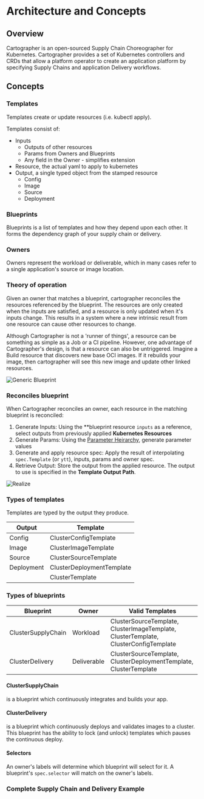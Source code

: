 # Architecture and Concepts

## Overview

Cartographer is an open-sourced Supply Chain Choreographer for Kubernetes. Cartographer provides a set of Kubernetes
controllers and CRDs that allow a platform operator to create an application platform by specifying Supply Chains and 
application Delivery workflows.

## Concepts

### Templates

Templates create or update resources (i.e. kubectl apply).

Templates consist of:
* Inputs
    * Outputs of other resources
    * Params from Owners and Blueprints
    * Any field in the Owner - simplifies extension
* Resource, the actual yaml to apply to kubernetes
* Output, a single typed object from the stamped resource
    * Config
    * Image
    * Source
    * Deployment


### Blueprints

Blueprints is a list of templates and how they depend upon each other. It forms the dependency graph of
your supply chain or delivery.

### Owners

Owners represent the workload or deliverable, which in many cases refer to a single application's source or image 
location.

### Theory of operation

Given an owner that matches a blueprint, cartographer reconciles the resources referenced by the blueprint.
The resources are only created when the inputs are satisfied, and a resource is only updated when it's inputs change.
This results in a system where a new intrinsic result from one resource can cause other resources to change.

Although Cartographer is not a 'runner of things', a resource can be something as simple as a Job or a CI pipeline.
However, one advantage of Cartographer's design, is that a resource can also be untriggered. Imagine a Build resource 
that discovers new base OCI images. If it rebuilds your image, then cartographer will see this new image and update 
other linked resources.

![Generic Blueprint](../img/generic.jpg)
<!-- https://miro.com/app/board/uXjVOeb8u5o=/ -->

### Reconciles blueprint
When Cartographer reconciles an owner, each resource in the matching blueprint is reconciled:

1. Generate Inputs: Using the **blueprint resource `inputs` as a reference, select outputs from previously applied **Kubernetes Resources**
2. Generate Params: Using the [Parameter Heirarchy](#todo), generate parameter values   
3. Generate and apply resource spec: Apply the result of interpolating `spec.Template` (or `ytt`), inputs, params and owner spec. 
4. Retrieve Output: Store the output from the applied resource. The output to use is specified in the **Template Output Path**.  

<!-- new diagram https://miro.com/app/board/uXjVOeb8u5o=/?moveToWidget=3458764514330138805&cot=14 -->

![Realize](../img/realize.jpg)
<!-- https://miro.com/app/board/uXjVOeb8u5o=/ -->


### Types of templates

Templates are typed by the output they produce.

| Output      | Template |
| ----------- | ----------- |
| Config | ClusterConfigTemplate |
| Image | ClusterImageTemplate |
| Source | ClusterSourceTemplate |
| Deployment | ClusterDeploymentTemplate |
| | ClusterTemplate |

### Types of blueprints

<!-- insert image of simplified supply chain into delivery -->

| Blueprint    | Owner | Valid Templates |
| ----------- | ----------- | ----------- |
| ClusterSupplyChain | Workload | ClusterSourceTemplate, ClusterImageTemplate, ClusterTemplate, ClusterConfigTemplate |
| ClusterDelivery | Deliverable | ClusterSourceTemplate, ClusterDeploymentTemplate, ClusterTemplate |

#### ClusterSupplyChain
is a blueprint which continuously integrates and builds your app.

#### ClusterDelivery
is a blueprint which continuously deploys and validates images to a cluster. This blueprint has the ability to lock 
(and unlock) templates which pauses the continuous deploy.

#### Selectors
An owner's labels will determine which blueprint will select for it. A blueprint's `spec.selector` will match on the 
owner's labels.

### Complete Supply Chain and Delivery Example

<!-- insert very specific diagram with logos -->